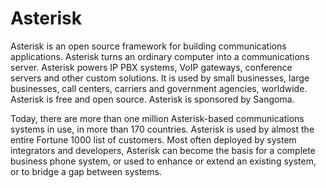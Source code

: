 # Asterisk

Asterisk is an open source framework for building communications applications. Asterisk turns an ordinary computer into a communications server. Asterisk powers IP PBX systems, VoIP gateways, conference servers and other custom solutions. It is used by small businesses, large businesses, call centers, carriers and government agencies, worldwide. Asterisk is free and open source. Asterisk is sponsored by Sangoma.

Today, there are more than one million Asterisk-based communications systems in use, in more than 170 countries. Asterisk is used by almost the entire Fortune 1000 list of customers. Most often deployed by system integrators and developers, Asterisk can become the basis for a complete business phone system, or used to enhance or extend an existing system, or to bridge a gap between systems.
